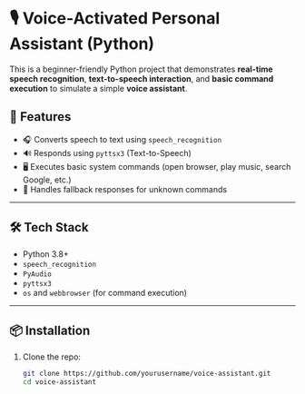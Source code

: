 # 🎙️ Voice-Activated Personal Assistant (Python)

This is a beginner-friendly Python project that demonstrates **real-time speech recognition**, **text-to-speech interaction**, and **basic command execution** to simulate a simple **voice assistant**.

## 🚀 Features

- 🎧 Converts speech to text using `speech_recognition`
- 🔊 Responds using `pyttsx3` (Text-to-Speech)
- 🖥️ Executes basic system commands (open browser, play music, search Google, etc.)
- 💬 Handles fallback responses for unknown commands
  
---

## 🛠️ Tech Stack

- Python 3.8+
- `speech_recognition`
- `PyAudio`
- `pyttsx3`
- `os` and `webbrowser` (for command execution)

---

## 📦 Installation

1. Clone the repo:
   ```bash
   git clone https://github.com/yourusername/voice-assistant.git
   cd voice-assistant


